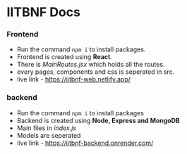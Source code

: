 # IITBNF Docs

### Frontend

- Run the command <code>npm i</code> to install packages.
- Frontend is created using <b>React</b>.
- There is <i>MainRoutes.jsx</i> which holds all the routes.
- every pages, components and css is seperated in src.
- live link - https://iitbnf-web.netlify.app/

### backend

- Run the command <code>npm i</code> to install packages
- Backend is created using <b>Node, Express and MongoDB</b>
- Main files in <i>index.js</i>
- Models are seperated
- live link - https://iitbnf-backend.onrender.com/